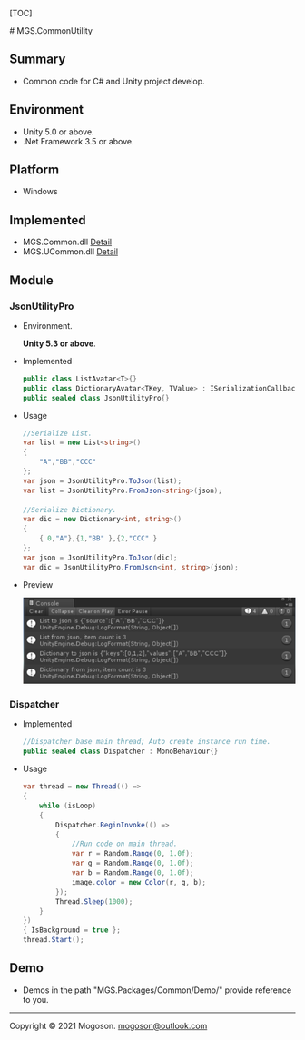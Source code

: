 [TOC]

﻿# MGS.CommonUtility

## Summary

- Common code for C# and Unity project develop.

## Environment

- Unity 5.0 or above.
- .Net Framework 3.5 or above.

## Platform

- Windows

## Implemented

- MGS.Common.dll  [Detail](./UnityProject/Assets/MGS.Packages/Common/Plugins/MGS.Common.md)
- MGS.UCommon.dll  [Detail](./UnityProject/Assets/MGS.Packages/Common/Plugins/MGS.UCommon.md)

## Module

### JsonUtilityPro

- Environment.

  **Unity 5.3 or above**.

- Implemented

  ```C#
  public class ListAvatar<T>{}
  public class DictionaryAvatar<TKey, TValue> : ISerializationCallbackReceiver{}
  public sealed class JsonUtilityPro{}
  ```
  
- Usage

  ```C#
  //Serialize List.
  var list = new List<string>()
  {
      "A","BB","CCC"
  };
  var json = JsonUtilityPro.ToJson(list);
  var list = JsonUtilityPro.FromJson<string>(json);
  
  //Serialize Dictionary.
  var dic = new Dictionary<int, string>()
  {
      { 0,"A"},{1,"BB" },{2,"CCC" }
  };
  var json = JsonUtilityPro.ToJson(dic);
  var dic = JsonUtilityPro.FromJson<int, string>(json);
  ```


- Preview

  ![JsonUtilityPro](./Attachment/images/JsonUtilityProDemo.png)

### Dispatcher

- Implemented

  ```C#
  //Dispatcher base main thread; Auto create instance run time.
  public sealed class Dispatcher : MonoBehaviour{}
  ```

- Usage

  ```C#
  var thread = new Thread(() =>
  {
      while (isLoop)
      {
          Dispatcher.BeginInvoke(() =>
          {
              //Run code on main thread.
              var r = Random.Range(0, 1.0f);
              var g = Random.Range(0, 1.0f);
              var b = Random.Range(0, 1.0f);
              image.color = new Color(r, g, b);
          });
          Thread.Sleep(1000);
      }
  })
  { IsBackground = true };
  thread.Start();
  ```
  
## Demo

- Demos in the path "MGS.Packages/Common/Demo/" provide reference to you.

------

Copyright © 2021 Mogoson.	mogoson@outlook.com
